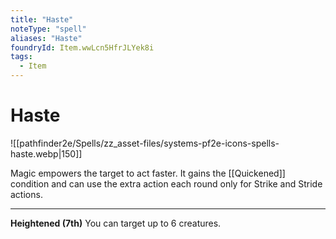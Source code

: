 ```yaml
---
title: "Haste"
noteType: "spell"
aliases: "Haste"
foundryId: Item.wwLcn5HfrJLYek8i
tags:
  - Item
---
```


# Haste
![[pathfinder2e/Spells/zz_asset-files/systems-pf2e-icons-spells-haste.webp|150]]

Magic empowers the target to act faster. It gains the [[Quickened]] condition and can use the extra action each round only for Strike and Stride actions.

* * *

**Heightened (7th)** You can target up to 6 creatures.
